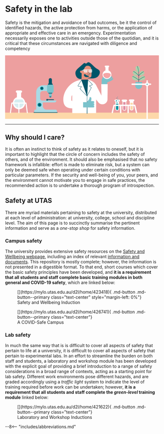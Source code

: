# Safety in the lab

Safety is the mitigation and avoidance of bad outcomes, be it the control of identified hazards, the active protection from harms, or the application of appropriate and effective care in an emergency. Experimentation necessarily exposes one to activities outside those of the quotidian, and it is critical that these circumstances are navigated with diligence and competency

![](header.gif)

---

## Why should I care?

It is often an instinct to think of safety as it relates to oneself, but it is important to highlight that the circle of concern includes the safety of others, and of the environment. It should also be emphasised that no safety framework is infallible: effort is made to eliminate risk, but a system can only be deemed safe when operating under certain conditions with particular parameters. If the security and well-being of you, your peers, and the environment cannot motivate you to engage in safe practices, the recommended action is to undertake a thorough program of introspection.

## Safety at UTAS

There are myriad materials pertaining to safety at the university, distributed at each level of administration: at university, college, school and discipline level. The aim of this page is to succinctly summarise the pertinent information and serve as a *one-stop shop* for safety information.

### Campus safety

The university provides extensive safety resources on the [Safety and Wellbeing webpage](https://www.utas.edu.au/safety-and-wellbeing/home), including an index of relevant [information and documents](https://www.utas.edu.au/safety-and-wellbeing/information-and-documents). This repository is mostly complete; however, the information is not presented in a digestible format. To that end, short courses which cover the basic safety principles have been developed, and **it is a requirement that all students and staff complete basic training modules in both general and COVID-19 safety**, which are linked below:

<figure markdown>
[<i class="fas fa-university fa-5x"></i>](https://mylo.utas.edu.au/d2l/home/423418){ .md-button .md-button--primary class="text-center" style="margin-left: 0%"}
<figcaption>Safety and Wellbeing Induction</figcaption>
</figure>

<figure markdown>
[<i class="fas fa-book-medical fa-5x"></i>](https://mylo.utas.edu.au/d2l/home/426741){ .md-button .md-button--primary class="text-center"}
<figcaption>A COVID-Safe Campus</figcaption>
</figure>

### Lab safety

In much the same way that is is difficult to cover all aspects of safety that pertain to life at a university, it is difficult to cover all aspects of safety that pertain to experimental labs. In an effort to streamline the burden on both staff and students, a laboratory and workshop module has been developed with the explicit goal of providing a brief introduction to a range of safety considerations in a broad range of contexts, acting as a starting point for lab safety. Different work environments pose different hazards, and are graded accordingly using a <i>traffic light</i> system to indicate the level of training required before work can be undertaken; however, <b>it is a requirement that all students and staff complete the <i>green-level</i> training module</b> linked below:

<figure markdown>
[<i class="fas fa-flask fa-5x"></i>](https://mylo.utas.edu.au/d2l/home/421622){ .md-button .md-button--primary class="text-center"}
<figcaption>Laboratory and Workshop Inductions</figcaption>
</figure>

--8<-- "includes/abbreviations.md"

